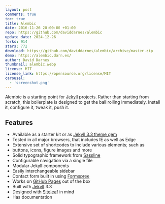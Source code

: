 ```yaml
---
layout: post
comments: true
toc: true
title: Alembic
date: 2016-11-26 20:00:00 +01:00
repo: https://github.com/daviddarnes/alembic
update_date: 2024-12-26
forks: 914
stars: 772
download: https://github.com/daviddarnes/alembic/archive/master.zip
demo: https://alembic.darn.es/
author: David Darnes
thumbnail: alembic.webp
license: MIT
license_link: https://opensource.org/license/MIT
carousel:
  - 'screenshot.png'
---
```


Alembic is a starting point for [Jekyll](https://jekyllrb.com/) projects. Rather than starting from scratch, this boilerplate is designed to get the ball rolling immediately. Install it, configure it, tweak it, push it.

## Features

* Available as a starter kit or as [Jekyll 3.3 theme gem](https://jekyllrb.com/docs/themes/)
* Tested in all major browsers, that includes IE as well as Edge
* Extensive set of shortcodes to include various elements; such as
* buttons, icons, figure images and more
* Solid typographic framework from [Sassline](https://sassline.com/)
* Configurable navigation via a single file
* Modular Jekyll components
* Easily interchangeable sidebar
* Contact form built in using [Formspree](https://formspree.io/)
* Works on [GitHub Pages](https://pages.github.com/) out of the box
* Built with [Jekyll](https://jekyllrb.com/) 3.3
* Designed with [Siteleaf](https://www.siteleaf.com/) in mind
* Has documentation
